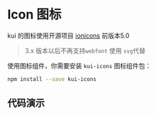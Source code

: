 # Icon 图标

kui 的图标使用开源项目 [ionicons](http://ionicons.com/) 前版本5.0 
>3.x 版本以后不再支持`webfont` 使用 `svg`代替 

使用图标组件，你需要安装 `kui-icons` 图标组件包：
```bash
npm install --save kui-icons
```

## 代码演示